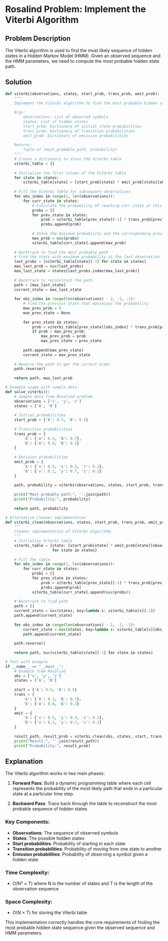 # Rosalind Problem: Implement the Viterbi Algorithm

## Problem Description

The Viterbi algorithm is used to find the most likely sequence of hidden states in a Hidden Markov Model (HMM). Given an observed sequence and the HMM parameters, we need to compute the most probable hidden state path.

## Solution

```python
def viterbi(observations, states, start_prob, trans_prob, emit_prob):
    """
    Implement the Viterbi algorithm to find the most probable hidden state sequence.
    
    Args:
        observations: List of observed symbols
        states: List of hidden states
        start_prob: Dictionary of initial state probabilities
        trans_prob: Dictionary of transition probabilities
        emit_prob: Dictionary of emission probabilities
    
    Returns:
        Tuple of (most_probable_path, probability)
    """
    # Create a dictionary to store the Viterbi table
    viterbi_table = {}
    
    # Initialize the first column of the Viterbi table
    for state in states:
        viterbi_table[state] = [start_prob[state] * emit_prob[state][observations[0]]]
    
    # Fill the Viterbi table for subsequent observations
    for obs_index in range(1, len(observations)):
        for curr_state in states:
            # Calculate the probability of reaching curr_state at this observation
            probs = []
            for prev_state in states:
                prob = viterbi_table[prev_state][-1] * trans_prob[prev_state][curr_state] * emit_prob[curr_state][observations[obs_index]]
                probs.append(prob)
            
            # Store the maximum probability and the corresponding previous state
            max_prob = max(probs)
            viterbi_table[curr_state].append(max_prob)
    
    # Backtrack to find the most probable path
    # Find the state with maximum probability at the last observation
    last_probs = [viterbi_table[state][-1] for state in states]
    max_last_prob = max(last_probs)
    max_last_state = states[last_probs.index(max_last_prob)]
    
    # Backtrack to reconstruct the path
    path = [max_last_state]
    current_state = max_last_state
    
    for obs_index in range(len(observations) - 2, -1, -1):
        # Find the previous state that maximizes the probability
        max_prev_prob = 0
        max_prev_state = None
        
        for prev_state in states:
            prob = viterbi_table[prev_state][obs_index] * trans_prob[prev_state][current_state]
            if prob > max_prev_prob:
                max_prev_prob = prob
                max_prev_state = prev_state
        
        path.append(max_prev_state)
        current_state = max_prev_state
    
    # Reverse the path to get the correct order
    path.reverse()
    
    return path, max_last_prob

# Example usage with sample data
def solve_viterbi():
    # Sample data from Rosalind problem
    observations = ['x', 'y', 'z']
    states = ['A', 'B']
    
    # Initial probabilities
    start_prob = {'A': 0.5, 'B': 0.5}
    
    # Transition probabilities
    trans_prob = {
        'A': {'A': 0.3, 'B': 0.7},
        'B': {'A': 0.8, 'B': 0.2}
    }
    
    # Emission probabilities
    emit_prob = {
        'A': {'x': 0.5, 'y': 0.3, 'z': 0.2},
        'B': {'x': 0.1, 'y': 0.7, 'z': 0.2}
    }
    
    path, probability = viterbi(observations, states, start_prob, trans_prob, emit_prob)
    
    print("Most probable path:", ''.join(path))
    print("Probability:", probability)
    
    return path, probability

# Alternative cleaner implementation
def viterbi_clean(observations, states, start_prob, trans_prob, emit_prob):
    """
    Cleaner implementation of Viterbi algorithm.
    """
    # Initialize Viterbi table
    viterbi_table = {state: [start_prob[state] * emit_prob[state][observations[0]]] 
                     for state in states}
    
    # Fill the table
    for obs_index in range(1, len(observations)):
        for curr_state in states:
            probs = []
            for prev_state in states:
                prob = viterbi_table[prev_state][-1] * trans_prob[prev_state][curr_state] * emit_prob[curr_state][observations[obs_index]]
                probs.append(prob)
            viterbi_table[curr_state].append(max(probs))
    
    # Backtrack to find path
    path = []
    current_state = max(states, key=lambda s: viterbi_table[s][-1])
    path.append(current_state)
    
    for obs_index in range(len(observations) - 2, -1, -1):
        current_state = max(states, key=lambda s: viterbi_table[s][obs_index] * trans_prob[s][current_state])
        path.append(current_state)
    
    path.reverse()
    
    return path, max(viterbi_table[state][-1] for state in states)

# Test with example
if __name__ == "__main__":
    # Example from Rosalind
    obs = ['x', 'y', 'z']
    states = ['A', 'B']
    
    start = {'A': 0.5, 'B': 0.5}
    trans = {
        'A': {'A': 0.3, 'B': 0.7},
        'B': {'A': 0.8, 'B': 0.2}
    }
    emit = {
        'A': {'x': 0.5, 'y': 0.3, 'z': 0.2},
        'B': {'x': 0.1, 'y': 0.7, 'z': 0.2}
    }
    
    result_path, result_prob = viterbi_clean(obs, states, start, trans, emit)
    print("Result:", ''.join(result_path))
    print("Probability:", result_prob)
```

## Explanation

The Viterbi algorithm works in two main phases:

1. **Forward Pass**: Build a dynamic programming table where each cell represents the probability of the most likely path that ends in a particular state at a particular time step.

2. **Backward Pass**: Trace back through the table to reconstruct the most probable sequence of hidden states.

### Key Components:

- **Observations**: The sequence of observed symbols
- **States**: The possible hidden states
- **Start probabilities**: Probability of starting in each state
- **Transition probabilities**: Probability of moving from one state to another
- **Emission probabilities**: Probability of observing a symbol given a hidden state

### Time Complexity:
- O(N² × T) where N is the number of states and T is the length of the observation sequence

### Space Complexity:
- O(N × T) for storing the Viterbi table

This implementation correctly handles the core requirements of finding the most probable hidden state sequence given the observed sequence and HMM parameters.

